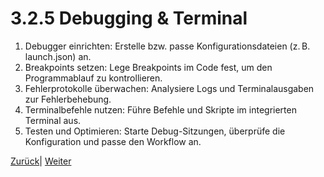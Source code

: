 # 3.2.5 Debugging & Terminal

1. Debugger einrichten: Erstelle bzw. passe Konfigurationsdateien (z. B. launch.json) an.
2. Breakpoints setzen: Lege Breakpoints im Code fest, um den Programmablauf zu kontrollieren.
3. Fehlerprotokolle überwachen: Analysiere Logs und Terminalausgaben zur Fehlerbehebung.
4. Terminalbefehle nutzen: Führe Befehle und Skripte im integrierten Terminal aus.
5. Testen und Optimieren: Starte Debug-Sitzungen, überprüfe die Konfiguration und passe den Workflow an.


[Zurück](/docs/3/2/4/README.md)| [Weiter](/docs/4/README.md)
